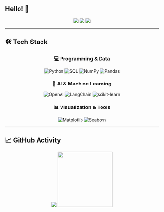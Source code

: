 ## Hello! 👋

<!--
**baesisi3648/baesisi3648** is a ✨ _special_ ✨ repository because its `README.md` (this file) appears on your GitHub profile.

Here are some ideas to get you started:

- 🔭 I’m currently working on ...
- 🌱 I’m currently learning ...
- 👯 I’m looking to collaborate on ...
- 🤔 I’m looking for help with ...
- 💬 Ask me about ...
- 📫 How to reach me: ...
- 😄 Pronouns: ...
- ⚡ Fun fact: ...

-->

<div align="center">
  <p>
    <a href="https://baesisi3648.github.io/"><img src="https://img.shields.io/badge/Portfolio-0f3460?style=for-the-badge&logo=safari&logoColor=white"/></a>
    <a href="mailto:baesisi3648@gmail.com"><img src="https://img.shields.io/badge/Email-D14836?style=for-the-badge&logo=gmail&logoColor=white"/></a>
    <a href="https://www.notion.so/260576c82b6180b18e63e3f7c569a170"><img src="https://img.shields.io/badge/Portfolio-Notion-000000?style=for-the-badge&logo=notion&logoColor=white"/></a>
  </p>
</div>

---

## 🛠️ Tech Stack

<div align="center">

### 💻 Programming & Data
![Python](https://img.shields.io/badge/Python-3776AB?style=flat-square&logo=python&logoColor=white)
![SQL](https://img.shields.io/badge/SQL-4479A1?style=flat-square&logo=postgresql&logoColor=white)
![NumPy](https://img.shields.io/badge/NumPy-013243?style=flat-square&logo=numpy&logoColor=white)
![Pandas](https://img.shields.io/badge/Pandas-150458?style=flat-square&logo=pandas&logoColor=white)

### 🤖 AI & Machine Learning  
![OpenAI](https://img.shields.io/badge/OpenAI-412991?style=flat-square&logo=openai&logoColor=white)
![LangChain](https://img.shields.io/badge/LangChain-121212?style=flat-square&logo=chainlink&logoColor=white)
![scikit-learn](https://img.shields.io/badge/Scikit--learn-F7931E?style=flat-square&logo=scikitlearn&logoColor=white)

### 📊 Visualization & Tools
![Matplotlib](https://img.shields.io/badge/Matplotlib-11557c?style=flat-square&logo=python&logoColor=white)
![Seaborn](https://img.shields.io/badge/Seaborn-3776AB?style=flat-square&logo=python&logoColor=white)

</div>

---

## 📈 GitHub Activity

<div align="center">
  <img src="https://github-readme-streak-stats.herokuapp.com/?user=baesisi3648&theme=radical"/>  <img height="180em" src="https://github-readme-stats.vercel.app/api/top-langs/?username=baesisi3648&layout=compact&theme=radical"/>
</div>
